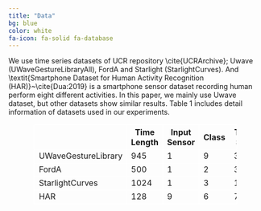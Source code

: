 ```yaml
---
title: "Data"
bg: blue
color: white
fa-icon: fa-solid fa-database
---
```

We use time series datasets of UCR repository \cite{UCRArchive}; Uwave (UWaveGestureLibraryAll), FordA and Starlight (StarlightCurves).  And  \textit{Smartphone Dataset for Human Activity Recognition (HAR)}~\cite{Dua:2019} is a smartphone sensor dataset recording human perform eight different activities. In this paper, we mainly use Uwave dataset, but other datasets show similar results. Table 1 includes detail information of datasets used in our experiments.   


<style>
table, td, th {
  border: 1px solid white;
}

table {
  width: 80%;
  border-collapse: collapse;
  margin-left: auto;
  margin-right: auto;
}
</style>
<table class="center">
<thead>
  <tr>
    <th></th>
    <th>Time Length</th>
    <th>Input Sensor</th>
    <th>Class</th>
    <th>Train Size </th>
    <th>Test Size</th>
  </tr>
</thead>
<tbody>
  <tr>
    <td>UWaveGestureLibrary</td>
    <td>945</td>
    <td>1</td>
    <td>9</td>
    <td>3582</td>
    <td>896</td>
  </tr>
  <tr>
    <td>FordA</td>
    <td>500</td>
    <td>1</td>
    <td>2</td>
    <td>3601</td>
    <td>1320</td>
  </tr>
  <tr>
    <td>StarlightCurves</td>
    <td>1024</td>
    <td>1</td>
    <td>3</td>
    <td>1000</td>
    <td>8236</td>
  </tr>
  <tr>
    <td>HAR</td>
    <td>128</td>
    <td>9</td>
    <td>6</td>
    <td>7352</td>
    <td>2947</td>
  </tr>
</tbody>
</table>